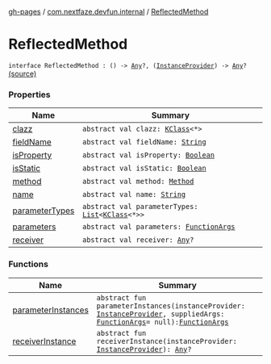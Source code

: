 [gh-pages](../../index.md) / [com.nextfaze.devfun.internal](../index.md) / [ReflectedMethod](./index.md)

# ReflectedMethod

`interface ReflectedMethod : () -> `[`Any`](https://kotlinlang.org/api/latest/jvm/stdlib/kotlin/-any/index.html)`?, (`[`InstanceProvider`](../../com.nextfaze.devfun.inject/-instance-provider/index.md)`) -> `[`Any`](https://kotlinlang.org/api/latest/jvm/stdlib/kotlin/-any/index.html)`?` [(source)](https://github.com/NextFaze/dev-fun/tree/master/devfun/src/main/java/com/nextfaze/devfun/internal/Reflected.kt#L46)

### Properties

| Name | Summary |
|---|---|
| [clazz](clazz.md) | `abstract val clazz: `[`KClass`](https://kotlinlang.org/api/latest/jvm/stdlib/kotlin.reflect/-k-class/index.html)`<*>` |
| [fieldName](field-name.md) | `abstract val fieldName: `[`String`](https://kotlinlang.org/api/latest/jvm/stdlib/kotlin/-string/index.html) |
| [isProperty](is-property.md) | `abstract val isProperty: `[`Boolean`](https://kotlinlang.org/api/latest/jvm/stdlib/kotlin/-boolean/index.html) |
| [isStatic](is-static.md) | `abstract val isStatic: `[`Boolean`](https://kotlinlang.org/api/latest/jvm/stdlib/kotlin/-boolean/index.html) |
| [method](method.md) | `abstract val method: `[`Method`](https://developer.android.com/reference/java/lang/reflect/Method.html) |
| [name](name.md) | `abstract val name: `[`String`](https://kotlinlang.org/api/latest/jvm/stdlib/kotlin/-string/index.html) |
| [parameterTypes](parameter-types.md) | `abstract val parameterTypes: `[`List`](https://kotlinlang.org/api/latest/jvm/stdlib/kotlin.collections/-list/index.html)`<`[`KClass`](https://kotlinlang.org/api/latest/jvm/stdlib/kotlin.reflect/-k-class/index.html)`<*>>` |
| [parameters](parameters.md) | `abstract val parameters: `[`FunctionArgs`](../../com.nextfaze.devfun.function/-function-args.md) |
| [receiver](receiver.md) | `abstract val receiver: `[`Any`](https://kotlinlang.org/api/latest/jvm/stdlib/kotlin/-any/index.html)`?` |

### Functions

| Name | Summary |
|---|---|
| [parameterInstances](parameter-instances.md) | `abstract fun parameterInstances(instanceProvider: `[`InstanceProvider`](../../com.nextfaze.devfun.inject/-instance-provider/index.md)`, suppliedArgs: `[`FunctionArgs`](../../com.nextfaze.devfun.function/-function-args.md)` = null): `[`FunctionArgs`](../../com.nextfaze.devfun.function/-function-args.md) |
| [receiverInstance](receiver-instance.md) | `abstract fun receiverInstance(instanceProvider: `[`InstanceProvider`](../../com.nextfaze.devfun.inject/-instance-provider/index.md)`): `[`Any`](https://kotlinlang.org/api/latest/jvm/stdlib/kotlin/-any/index.html)`?` |
